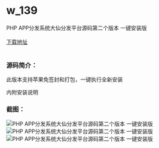 # w_139
PHP APP分发系统大仙分发平台源码第二个版本 一键安装版
<br/></br>
[下载地址](https://www.uuid2.com/139.html "下载地址")
<br/></br>
<h3>源码简介：</h3>
<p>此版本支持苹果免签封和打包，一键执行全新安装<p>
<p>内附安装说明<p>
<h3>截图：</h3>
<img src="https://www.uuid2.com/wp-content/uploads/img/202106/5f4d603395.jpg" alt="PHP APP分发系统大仙分发平台源码第二个版本 一键安装版"><img src="https://www.uuid2.com/wp-content/uploads/img/202106/d5c4327369.jpg" alt="PHP APP分发系统大仙分发平台源码第二个版本 一键安装版"><img src="https://www.uuid2.com/wp-content/uploads/img/202106/e0ec8e1379.jpg" alt="PHP APP分发系统大仙分发平台源码第二个版本 一键安装版">
